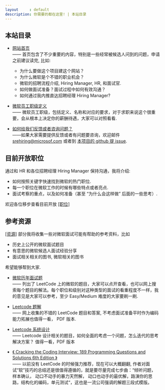 ```yaml
---
layout     : default
description: 你需要的都在这里! | 本站目录
---
```


## 本站目录

* [网站首页](/Readme.html) <br>
—— 首页包含了不少重要的内容，特别是一些经常被候选人问到的问题，申请之前建议读完, 比如:
	* 为什么要做这个项目建这个网站？
	* 为什么微软是个不错的职业机会？
	* 微软的招聘流程介绍, Hiring Manager, HR, 和面试官.
	* 如何做面试准备？面试过程中如何有效沟通？
	* 如何通过我内推直达招聘经理 Hiring Manager?

* [微软员工职级定义](/pages/level.html)<br>
—— 微软员工职级，包括定义、名称和对应的要求，对于求职来说这个很重要，会从根本上决定你的薪酬待遇，大家可以对照看看.

* [如何给我们反馈或者咨询问题？](https://github.com/Microsoft-Hiring/Microsoft-Hiring.github.io/issues)<br>
——如果大家需要提供反馈或者有问题要咨询，欢迎邮件 [srehiring@microsof.com](mailto:srehiring@microsoft.com) 或者到 [本项目的  github 提 issue](https://github.com/Microsoft-Hiring/Microsoft-Hiring.github.io/issues).


## 目前开放职位

通过和 HR 和各位招聘经理 Hiring Manager 保持沟通，我将介绍:
* 如何按照关键字快速找到微软的热门职位.
* 每一个职位在微软工作的时候有哪些特点或者亮点.
* 面试考察的重点，以及如何准备（甚至 “为什么会这样做” 后面的一些思考）.

欢迎各位移步查看目前开放 [[职位]](/pages/open-jobs.html) 


## 参考资源

[[资源]](/pages/resources.html) 部分我将收集一些对微软面试可能有帮助的参考资料，比如
* 历史上公开的微软面试题目
* 有意思的微软候选人面试经验分享
* 面试相关相关的图书, 微软相关的图书

希望能够帮到大家.

* [微软历年面试题](/pages/problems/leetcode.html)<br>
—— 列出了 LeetCode 
上的微软的题目，大家可以点开查看，也可以网上搜索每个题目的解法。每个职位和级别对这种类型的面试的看重程度不一样，我的意见是大家可以参考，至少 Easy/Medium 难度的大家要刷一刷.

* [Leetcode 题解](/github/)<br>
—— 网上收集的不错的 LeetCode 题目和答案, 不考虑面试准备平时作为编码能力拓展也值得一看， PDF 版本.

* [Leetcode 系统设计](/github/)<br>
—— Leetcode 设计相关的题目，如何全面的考虑一个问题，怎么迭代的思考解决方案？ 值得一看，PDF 版本

* [《 Cracking the Coding Interview: 189 Programming Questions and Solutions 6th Edition 》](https://www.amazon.com/Cracking-Coding-Interview-Programming-Questions/dp/0984782850)<br>
—— 以前没有 LeetCode 的时候强力推荐，现在可以大概翻翻, 作者对面试“软”技巧的总结还是很值得遵循的，就是要尽量完成七步曲：“倾听问题，样本确认， 动口不动手的暴力天然解， 动口也动手的最优解，路演你的思路，结构化的编码，单元测试“，这也是一流公司强调的解题三段式模版。





